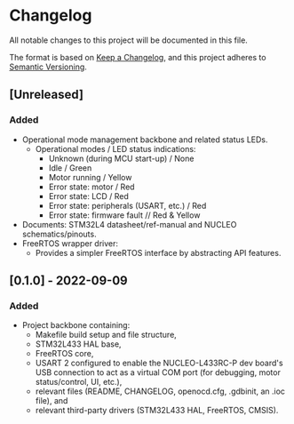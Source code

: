 # Changelog
All notable changes to this project will be documented in this file.

The format is based on [Keep a Changelog](https://keepachangelog.com/en/1.0.0/),
and this project adheres to [Semantic Versioning](https://semver.org/spec/v2.0.0.html).

## [Unreleased]
### Added
- Operational mode management backbone and related status LEDs.
    - Operational modes / LED status indications: 
        - Unknown (during MCU start-up) / None
        - Idle / Green
        - Motor running / Yellow
        - Error state: motor / Red
        - Error state: LCD / Red
        - Error state: peripherals (USART, etc.) / Red
        - Error state: firmware fault // Red & Yellow
- Documents: STM32L4 datasheet/ref-manual and NUCLEO schematics/pinouts.
- FreeRTOS wrapper driver:
    - Provides a simpler FreeRTOS interface by abstracting API features.

## [0.1.0] - 2022-09-09
### Added
- Project backbone containing:
    - Makefile build setup and file structure,
    - STM32L433 HAL base,
    - FreeRTOS core,
    - USART 2 configured to enable the NUCLEO-L433RC-P dev board's USB connection to act as a virtual COM port (for debugging, motor status/control, UI, etc.),
    - relevant files (README, CHANGELOG, openocd.cfg, .gdbinit, an .ioc file), and
    - relevant third-party drivers (STM32L433 HAL, FreeRTOS, CMSIS).